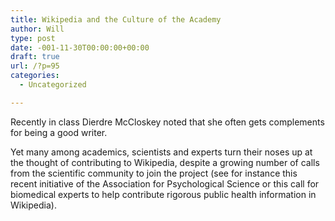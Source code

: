 ```yaml
---
title: Wikipedia and the Culture of the Academy
author: Will
type: post
date: -001-11-30T00:00:00+00:00
draft: true
url: /?p=95
categories:
  - Uncategorized

---
```

Recently in class Dierdre McCloskey noted that she often gets complements for being a good writer.

Yet many among academics, scientists and experts turn their noses up at the thought of contributing to Wikipedia, despite a growing number of calls from the scientific community to join the project (see for instance this recent initiative of the Association for Psychological Science or this call for biomedical experts to help contribute rigorous public health information in Wikipedia).